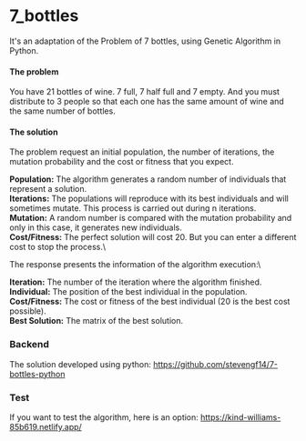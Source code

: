 # 7_bottles
It's an adaptation of the Problem of 7 bottles, using Genetic Algorithm in Python.

#### The problem
You have 21 bottles of wine. 7 full, 7 half full and 7 empty. And you must distribute to 3 people so that each one has the same amount of wine and the same number of bottles.

#### The solution
The problem request an initial population, the number of iterations, the mutation probability and the cost or fitness that you expect.

**Population:** The algorithm generates a random number of individuals that represent a solution.\
**Iterations:** The populations will reproduce with its best individuals and will sometimes mutate. This process is carried out during n iterations.\
**Mutation:** A random number is compared with the mutation probability and only in this case, it generates new individuals.\
**Cost/Fitness:** The perfect solution will cost 20. But you can enter a different cost to stop the process.\

The response presents the information of the algorithm execution:\

**Iteration:** The number of the iteration where the algorithm finished.\
**Individual:** The position of the best individual in the population.\
**Cost/Fitness:** The cost or fitness of the best individual (20 is the best cost possible).\
**Best Solution:** The matrix of the best solution.

### Backend
The solution developed using python: https://github.com/stevengf14/7-bottles-python

### Test
If you want to test the algorithm, here is an option: https://kind-williams-85b619.netlify.app/

